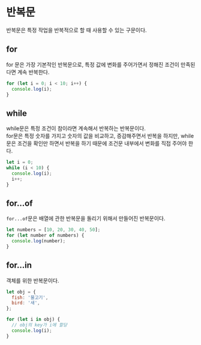 # 반복문
반복문은 특정 작업을 반복적으로 할 때 사용할 수 있는 구문이다.  

## for
for 문은 가장 기본적인 반복문으로, 특정 값에 변화를 주어가면서 정해진 조건이 만족된다면 계속 반복한다.  
```js
for (let i = 0; i < 10; i++) {
  console.log(i);
}
```

## while
while문은 특정 조건이 참이라면 계속해서 반복하는 반복문이다.  
for문은 특정 숫자를 가지고 숫자의 값을 비교하고, 증감해주면서 반복을 하지만, while문은 조건을 확인만 하면서 반복을 하기 때문에 조건문 내부에서 변화를 직접 주어야 한다.
```js
let i = 0;
while (i < 10) {
  console.log(i);
  i++;
}
```

## for...of
``for...of``문은 배열에 관한 반복문을 돌리기 위해서 만들어진 반복문이다.
```js
let numbers = [10, 20, 30, 40, 50];
for (let number of numbers) {
  console.log(number);
}
```

## for...in
객체를 위한 반복문이다.
```js
let obj = {
  fish: '물고기',
  bird: '새',
};

for (let i in obj) {
  // obj의 key가 i에 할당
  console.log(i);
}
```
